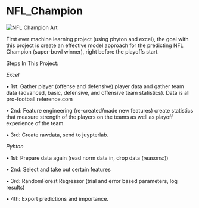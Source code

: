 # NFL_Champion
![NFL Champion Art](https://github.com/allenjake440/NFL_Champion/assets/134075534/de2b425f-9bee-4a8d-9344-651ba63e1c19)

First ever machine learning project (using phyton and excel), the goal with this project is create an effective model approach for the predicting NFL Champion (super-bowl winner), right before the playoffs start. 

Steps In This Project:

_Excel_

•	1st: Gather player (offense and defensive) player data and gather team data (advanced, basic, defensive, and offensive team statistics). Data is all pro-football reference.com

•	2nd: Feature engineering (re-created/made new features) create statistics that measure strength of the players on the teams as well as playoff experience of the team.

•	3rd: Create rawdata, send to juypterlab.


_Pyhton_

•	1st: Prepare data again (read norm data in, drop data (reasons:)) 

•	2nd: Select and take out certain features

•	3rd: RandomForest Regressor (trial and error based parameters, log results)

•	4th: Export predictions and importance.

